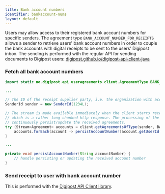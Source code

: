 ```yaml
---
title: Bank account numbers
identifier: bankaccount-nums
layout: default
---
```


Users may allow access to their registered bank account numbers for specific senders.  The agreement type `BANK_ACCOUNT_NUMBER_FOR_RECEIPTS` allows a sender
to retrieve users' bank account numbers in order to couple the bank accounts with digital receipts to be sent to the users' Digipost inbox.
 The sending is performed with the regular API for sending documents to Digipost users: [digipost.github.io/digipost-api-client-java](http://digipost.github.io/digipost-api-client-java/)



### Fetch all bank account numbers

```java
import static no.digipost.api.useragreements.client.AgreementType.BANK_ACCOUNT_NUMBER_FOR_RECEIPTS;

...

// The ID of the receipt supplier party, i.e. the organization with access to bank account numbers
SenderId sender = new SenderId(1234L);

// The stream is made available immediately when the client starts receiving the response,
// which is a rather long chunked http response. The processing of the stream should
// continuously persist/update the received agreements.
try (Stream<Agreement> accounts = client.getAgreementsOfType(sender, BANK_ACCOUNT_NUMBER_FOR_RECEIPTS)) {
    accounts.forEach(account -> persistAccountNumber(account.getUserId().serialize()));
}

...

private void persistAccountNumber(String accountNumber) {
    // handle persisting or updating the received account number
}
```



### Send receipt to user with bank account number

This is performed with the [Digipost API Client library](http://digipost.github.io/digipost-api-client-java).

